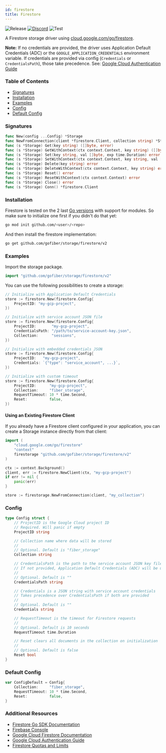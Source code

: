 ```yaml
---
id: firestore
title: Firestore
---
```


![Release](https://img.shields.io/github/v/tag/gofiber/storage?filter=firestore*)
[![Discord](https://img.shields.io/discord/704680098577514527?style=flat&label=%F0%9F%92%AC%20discord&color=00ACD7)](https://gofiber.io/discord)
![Test](https://img.shields.io/github/actions/workflow/status/gofiber/storage/test-firestore.yml?label=Tests)

A Firestore storage driver using [cloud.google.com/go/firestore](https://pkg.go.dev/cloud.google.com/go/firestore).

**Note:** If no credentials are provided, the driver uses Application Default Credentials (ADC) or the `GOOGLE_APPLICATION_CREDENTIALS` environment variable. If credentials are provided via config (`Credentials` or `CredentialsPath`), those take precedence. See: [Google Cloud Authentication Guide](https://cloud.google.com/docs/authentication)

### Table of Contents

- [Signatures](#signatures)
- [Installation](#installation)
- [Examples](#examples)
- [Config](#config)
- [Default Config](#default-config)

### Signatures

```go
func New(config ...Config) *Storage
func NewFromConnection(client *firestore.Client, collection string) *Storage
func (s *Storage) Get(key string) ([]byte, error)
func (s *Storage) GetWithContext(ctx context.Context, key string) ([]byte, error)
func (s *Storage) Set(key string, val []byte, exp time.Duration) error
func (s *Storage) SetWithContext(ctx context.Context, key string, val []byte, exp time.Duration) error
func (s *Storage) Delete(key string) error
func (s *Storage) DeleteWithContext(ctx context.Context, key string) error
func (s *Storage) Reset() error
func (s *Storage) ResetWithContext(ctx context.Context) error
func (s *Storage) Close() error
func (s *Storage) Conn() *firestore.Client
```

### Installation

Firestore is tested on the 2 last [Go versions](https://golang.org/dl/) with support for modules. So make sure to initialize one first if you didn't do that yet:

```bash
go mod init github.com/<user>/<repo>
```

And then install the firestore implementation:

```bash
go get github.com/gofiber/storage/firestore/v2
```

### Examples

Import the storage package.

```go
import "github.com/gofiber/storage/firestore/v2"
```

You can use the following possibilities to create a storage:

```go
// Initialize with Application Default Credentials
store := firestore.New(firestore.Config{
	ProjectID: "my-gcp-project",
})

// Initialize with service account JSON file
store := firestore.New(firestore.Config{
	ProjectID:       "my-gcp-project",
	CredentialsPath: "/path/to/service-account-key.json",
	Collection:      "sessions",
})

// Initialize with embedded credentials JSON
store := firestore.New(firestore.Config{
	ProjectID:   "my-gcp-project",
	Credentials: `{"type": "service_account", ...}`,
})

// Initialize with custom timeout
store := firestore.New(firestore.Config{
	ProjectID:      "my-gcp-project",
	Collection:     "fiber_storage",
	RequestTimeout: 10 * time.Second,
	Reset:          false,
})
```

#### Using an Existing Firestore Client

If you already have a Firestore client configured in your application, you can create a Storage instance directly from that client:

```go
import (
	"cloud.google.com/go/firestore"
	"context"
	firestorage "github.com/gofiber/storage/firestore/v2"
)

ctx := context.Background()
client, err := firestore.NewClient(ctx, "my-gcp-project")
if err != nil {
	panic(err)
}

store := firestorage.NewFromConnection(client, "my_collection")
```

### Config

```go
type Config struct {
	// ProjectID is the Google Cloud project ID
	// Required. Will panic if empty
	ProjectID string

	// Collection name where data will be stored
	//
	// Optional. Default is "fiber_storage"
	Collection string

	// CredentialsPath is the path to the service account JSON key file
	// If not provided, Application Default Credentials (ADC) will be used
	//
	// Optional. Default is ""
	CredentialsPath string

	// Credentials is a JSON string with service account credentials
	// Takes precedence over CredentialsPath if both are provided
	//
	// Optional. Default is ""
	Credentials string

	// RequestTimeout is the timeout for Firestore requests
	//
	// Optional. Default is 10 seconds
	RequestTimeout time.Duration

	// Reset clears all documents in the collection on initialization
	//
	// Optional. Default is false
	Reset bool
}
```

### Default Config

```go
var ConfigDefault = Config{
	Collection:     "fiber_storage",
	RequestTimeout: 10 * time.Second,
	Reset:          false,
}
```

### Additional Resources

- [Firestore Go SDK Documentation](https://pkg.go.dev/cloud.google.com/go/firestore)
- [Firebase Console](https://console.firebase.google.com)
- [Google Cloud Firestore Documentation](https://cloud.google.com/firestore/docs)
- [Google Cloud Authentication Guide](https://cloud.google.com/docs/authentication)
- [Firestore Quotas and Limits](https://cloud.google.com/firestore/quotas)
